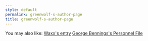 ```yaml
---
style: default
permalink: greenwolf-s-author-page
title: greenwolf-s-author-page
---
```

You may also like:
[Waxx's entry](http://scp-wiki.net/waxxentry)
[George Bennings's Personnel File](http://scp-wiki.net/george-bennings-s-personnel-file)